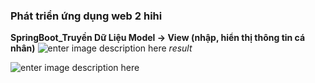 

### **Phát triển ứng dụng web 2 hihi**

**SpringBoot_Truyền Dữ Liệu Model -> View (nhập, hiển thị thông tin cá nhân)**
![enter image description here](https://files.catbox.moe/1o7sfq.png)
*result*


![enter image description here](https://files.catbox.moe/46gf5f.png)
